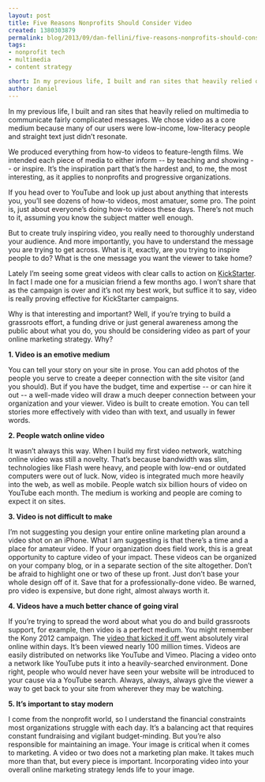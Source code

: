 ```yaml
---
layout: post
title: Five Reasons Nonprofits Should Consider Video
created: 1380303879
permalink: blog/2013/09/dan-fellini/five-reasons-nonprofits-should-consider-video/
tags:
- nonprofit tech
- multimedia
- content strategy

short: In my previous life, I built and ran sites that heavily relied on multimedia to communicate fairly complicated messages. We chose video as a core medium because many of our users were low-income, low-literacy people and straight text just didn’t resonate.
author: daniel
---
```

In my previous life, I built and ran sites that heavily relied on multimedia to communicate fairly complicated messages. We chose video as a core medium because many of our users were low-income, low-literacy people and straight text just didn’t resonate. 

We produced everything from how-to videos to feature-length films. We intended each piece of media to either inform -- by teaching and showing -- or inspire. It’s the inspiration part that’s the hardest and, to me, the most interesting, as it applies to nonprofits and progressive organizations. 

If you head over to YouTube and look up just about anything that interests you, you’ll see dozens of how-to videos, most amatuer, some pro. The point is, just about everyone’s doing how-to videos these days. There’s not much to it, assuming you know the subject matter well enough.

But to create truly inspiring video, you really need to thoroughly understand your audience. And more importantly, you have to understand the message you are trying to get across. What is it, exactly, are you trying to inspire people to do? What is the one message you want the viewer to take home?

Lately I’m seeing some great videos with clear calls to action on [KickStarter](http://www.kickstarter.com/). In fact I made one for a musician friend a few months ago. I won’t share that as the campaign is over and it’s not my best work, but suffice it to say, video is really proving effective for KickStarter campaigns. 

Why is that interesting and important? Well, if you’re trying to build a grassroots effort, a funding drive or just general awareness among the public about what you do, you should be considering video as part of your online marketing strategy. Why?

**1. Video is an emotive medium**

You can tell your story on your site in prose. You can add photos of the people you serve to create a deeper connection with the site visitor (and you should). But if you have the budget, time and expertise -- or can hire it out -- a well-made video will draw a much deeper connection between your organization and your viewer. Video is built to create emotion. You can tell stories more effectively with video than with text, and usually in fewer words. 

**2. People watch online video**

It wasn’t always this way. When I build my first video network, watching online video was still a novelty. That’s because bandwidth was slim, technologies like Flash were heavy, and people with low-end or outdated computers were out of luck. Now, video is integrated much more heavily into the web, as well as mobile.  People watch six billion hours of video on YouTube each month. The medium is working and people are coming to expect it on sites. 

**3. Video is not difficult to make** 

I’m not suggesting you design your entire online marketing plan around a video shot on an iPhone. What I am suggesting is that there’s a time and a place for amateur video. If your organization does field work, this is a great opportunity to capture video of your impact. These videos can be organized on your company blog, or in a separate section of the site altogether. Don’t be afraid to highlight one or two of these up front. Just don’t base your whole design off of it. Save that for a professionally-done video. Be warned, pro video is expensive, but done right, almost always worth it.

**4. Videos have a much better chance of going viral**

If you’re trying to spread the word about what you do and build grassroots support, for example, then video is a perfect medium. You might remember the Kony 2012 campaign. The [video that kicked it off ](https://www.youtube.com/watch?v=Y4MnpzG5Sqc) went absolutely viral online within days. It’s been viewed nearly 100 million times. Videos are easily distributed on networks like YouTube and Vimeo. Placing a video onto a network like YouTube puts it into a heavily-searched environment. Done right, people who would never have seen your website will be introduced to your cause via a YouTube search. Always, always, always give the viewer a way to get back to your site from wherever they may be watching.

**5. It’s important to stay modern**

I come from the nonprofit world, so I understand the financial constraints most organizations struggle with each day. It’s a balancing act that requires constant fundraising and vigilant budget-minding. But you’re also responsible for maintaining an image. Your image is critical when it comes to marketing. A video or two does not a marketing plan make. It takes much more than that, but every piece is important. Incorporating video into your overall online marketing strategy lends life to your image. 

